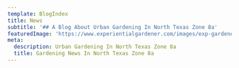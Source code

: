 ```yaml
---
template: BlogIndex
title: News
subtitle: '## A Blog About Urban Gardening In North Texas Zone 8a'
featuredImage: 'https://www.experientialgardener.com/images/exp-gardener-header-flattened.jpg'
meta:
  description: Urban Gardening In North Texas Zone 8a 
  title: Gardening News In North Texas Zone 8a
---
```


